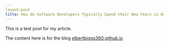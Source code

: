 ```yaml
---
layout:post
title: How do Software Developers Typically Spend their New Years in Uganda
---
```


This is a test post for my article.

The content here is for the blog [elbertbiggs360.github.io](https://elbertbiggs360.github.io)